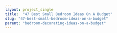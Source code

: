 ```yaml
---
layout: project_single
title:  "47 Best Small Bedroom Ideas On A Budget"
slug: "47-best-small-bedroom-ideas-on-a-budget"
parent: "bedroom-decorating-ideas-on-a-budget"
---
```

 